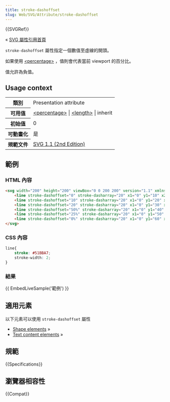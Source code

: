 ```yaml
---
title: stroke-dashoffset
slug: Web/SVG/Attribute/stroke-dashoffset
---
```


{{SVGRef}}

« [SVG 屬性引用首頁](/zh-TW/SVG/Attribute)

`stroke-dashoffset` 屬性指定一個數值至虛線的開頭。

如果使用 [\<percentage>](/zh-TW/SVG/Content_type#Percentage) ，值則會代表當前 viewport 的百分比。

值允許為負值。

## Usage context

<table>
  <tbody>
    <tr>
      <th scope="row">類別</th>
      <td>Presentation attribute</td>
    </tr>
    <tr>
      <th scope="row">可用值</th>
      <td>
        <a href="/en/SVG/Content_type#Percentage">&#x3C;percentage></a> |
        <a href="/en/SVG/Content_type#Length">&#x3C;length></a> | inherit
      </td>
    </tr>
    <tr>
      <th scope="row">初始值</th>
      <td>0</td>
    </tr>
    <tr>
      <th scope="row">可動畫化</th>
      <td>是</td>
    </tr>
    <tr>
      <th scope="row">規範文件</th>
      <td>
        <a
          href="http://www.w3.org/TR/SVG11/painting.html#StrokeDashoffsetProperty"
          >SVG 1.1 (2nd Edition)</a
        >
      </td>
    </tr>
  </tbody>
</table>

## 範例

### HTML 內容

```html
<svg width="200" height="200" viewBox="0 0 200 200" version="1.1" xmlns="http://www.w3.org/2000/svg">
    <line stroke-dashoffset="0" stroke-dasharray="20" x1="0" y1="10" x2="200" y2="10"/>
    <line stroke-dashoffset="10" stroke-dasharray="20" x1="0" y1="20" x2="200" y2="20"/>
    <line stroke-dashoffset="20" stroke-dasharray="20" x1="0" y1="30" x2="200" y2="30"/>
    <line stroke-dashoffset="50%" stroke-dasharray="20" x1="0" y1="40" x2="200" y2="40"/>
    <line stroke-dashoffset="25%" stroke-dasharray="20" x1="0" y1="50" x2="200" y2="50"/>
    <line stroke-dashoffset="0%" stroke-dasharray="20" x1="0" y1="60" x2="200" y2="60"/>
</svg>
```

### CSS 內容

```css
line{
    stroke: #51BBA7;
    stroke-width: 2;
}
```

### 結果

{{ EmbedLiveSample('範例') }}

## 適用元素

以下元素可以使用 `stroke-dashoffset` 屬性

- [Shape elements](/zh-TW/SVG/Element#Shape) »
- [Text content elements](/zh-TW/SVG/Element#TextContent) »

## 規範

{{Specifications}}

## 瀏覽器相容性

{{Compat}}
